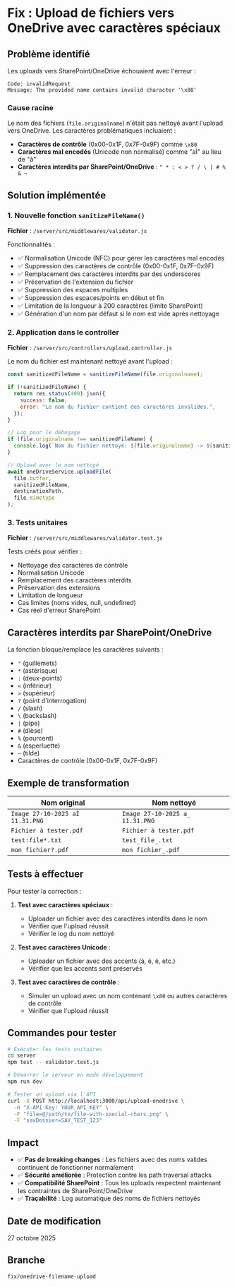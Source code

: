 # Fix : Upload de fichiers vers OneDrive avec caractères spéciaux

## Problème identifié

Les uploads vers SharePoint/OneDrive échouaient avec l'erreur :
```
Code: invalidRequest
Message: The provided name contains invalid character '\x80'
```

### Cause racine
Le nom des fichiers (`file.originalname`) n'était pas nettoyé avant l'upload vers OneDrive. Les caractères problématiques incluaient :
- **Caractères de contrôle** (0x00-0x1F, 0x7F-0x9F) comme `\x80`
- **Caractères mal encodés** (Unicode non normalisé) comme "aÌ" au lieu de "à"
- **Caractères interdits par SharePoint/OneDrive** : `" * : < > ? / \ | # % & ~`

## Solution implémentée

### 1. Nouvelle fonction `sanitizeFileName()` 
**Fichier** : `/server/src/middlewares/validator.js`

Fonctionnalités :
- ✅ Normalisation Unicode (NFC) pour gérer les caractères mal encodés
- ✅ Suppression des caractères de contrôle (0x00-0x1F, 0x7F-0x9F)
- ✅ Remplacement des caractères interdits par des underscores
- ✅ Préservation de l'extension du fichier
- ✅ Suppression des espaces multiples
- ✅ Suppression des espaces/points en début et fin
- ✅ Limitation de la longueur à 200 caractères (limite SharePoint)
- ✅ Génération d'un nom par défaut si le nom est vide après nettoyage

### 2. Application dans le controller
**Fichier** : `/server/src/controllers/upload.controller.js`

Le nom du fichier est maintenant nettoyé avant l'upload :
```javascript
const sanitizedFileName = sanitizeFileName(file.originalname);

if (!sanitizedFileName) {
  return res.status(400).json({
    success: false,
    error: "Le nom du fichier contient des caractères invalides.",
  });
}

// Log pour le débogage
if (file.originalname !== sanitizedFileName) {
  console.log(`Nom du fichier nettoyé: ${file.originalname} -> ${sanitizedFileName}`);
}

// Upload avec le nom nettoyé
await oneDriveService.uploadFile(
  file.buffer,
  sanitizedFileName,
  destinationPath,
  file.mimetype
);
```

### 3. Tests unitaires
**Fichier** : `/server/src/middlewares/validator.test.js`

Tests créés pour vérifier :
- Nettoyage des caractères de contrôle
- Normalisation Unicode
- Remplacement des caractères interdits
- Préservation des extensions
- Limitation de longueur
- Cas limites (noms vides, null, undefined)
- Cas réel d'erreur SharePoint

## Caractères interdits par SharePoint/OneDrive

La fonction bloque/remplace les caractères suivants :
- `"` (guillemets)
- `*` (astérisque)
- `:` (deux-points)
- `<` (inférieur)
- `>` (supérieur)
- `?` (point d'interrogation)
- `/` (slash)
- `\` (backslash)
- `|` (pipe)
- `#` (dièse)
- `%` (pourcent)
- `&` (esperluette)
- `~` (tilde)
- Caractères de contrôle (0x00-0x1F, 0x7F-0x9F)

## Exemple de transformation

| Nom original | Nom nettoyé |
|--------------|-------------|
| `Image 27-10-2025 aÌ 11.31.PNG` | `Image 27-10-2025 a_ 11.31.PNG` |
| `Fichier à tester.pdf` | `Fichier à tester.pdf` |
| `test:file*.txt` | `test_file_.txt` |
| `mon fichier?.pdf` | `mon fichier_.pdf` |

## Tests à effectuer

Pour tester la correction :

1. **Test avec caractères spéciaux** :
   - Uploader un fichier avec des caractères interdits dans le nom
   - Vérifier que l'upload réussit
   - Vérifier le log du nom nettoyé

2. **Test avec caractères Unicode** :
   - Uploader un fichier avec des accents (à, é, è, etc.)
   - Vérifier que les accents sont préservés

3. **Test avec caractères de contrôle** :
   - Simuler un upload avec un nom contenant `\x80` ou autres caractères de contrôle
   - Vérifier que l'upload réussit

## Commandes pour tester

```bash
# Exécuter les tests unitaires
cd server
npm test -- validator.test.js

# Démarrer le serveur en mode développement
npm run dev

# Tester un upload via l'API
curl -X POST http://localhost:3000/api/upload-onedrive \
  -H "X-API-Key: YOUR_API_KEY" \
  -F "file=@/path/to/file-with-special-chars.png" \
  -F "savDossier=SAV_TEST_123"
```

## Impact

- ✅ **Pas de breaking changes** : Les fichiers avec des noms valides continuent de fonctionner normalement
- ✅ **Sécurité améliorée** : Protection contre les path traversal attacks
- ✅ **Compatibilité SharePoint** : Tous les uploads respectent maintenant les contraintes de SharePoint/OneDrive
- ✅ **Traçabilité** : Log automatique des noms de fichiers nettoyés

## Date de modification

27 octobre 2025

## Branche

`fix/onedrive-filename-upload`
